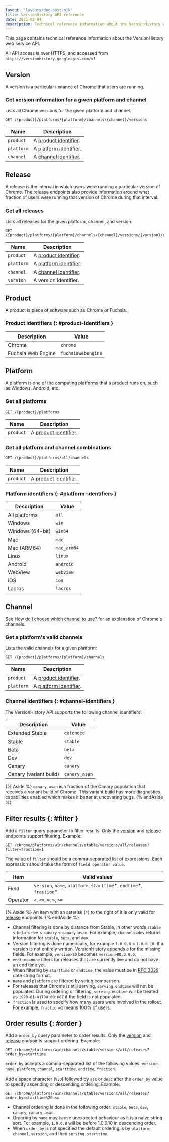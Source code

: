 ```yaml
---
layout: "layouts/doc-post.njk"
title: VersionHistory API reference
date: 2021-03-04
description: Technical reference information about the VersionHistory web service API.
---
```


This page contains technical reference information about the VersionHistory web
service API.

All API access is over HTTPS, and accessed from `https://versionhistory.googleapis.com/v1`.

## Version

A version is a particular instance of Chrome that users are running.

### Get version information for a given platform and channel

Lists all Chrome versions for the given platform and channel.

```http
GET /{product}/platforms/{platform}/channels/{channel}/versions
```

<table>
  <thead>
    <tr>
      <th>Name</th>
      <th>Description</th>
    </tr>
  </thead>
  <tbody>
    <tr>
      <td><code>product</code></td>
      <td>A <a href="#product-identifiers">product identifier</a>.</td>
    </tr>
    <tr>
      <td><code>platform</code></td>
      <td>A <a href="#platform-identifiers">platform identifier</a>.</td>
    </tr>
    <tr>
      <td><code>channel</code></td>
      <td>A <a href="#channel-identifiers">channel identifier</a>.</td>
    </tr>
  </tbody>
</table>

## Release

A release is the interval in which users were running a particular
version of Chrome. The release endpoints also provide information
around what fraction of users were running that version of Chrome
during that interval.

### Get all releases

Lists all releases for the given platform, channel, and version.

```http
GET /{product}/platforms/{platform}/channels/{channel}/versions/{version}/releases
```

<table>
  <thead>
    <tr>
      <th>Name</th>
      <th>Description</th>
    </tr>
  </thead>
  <tbody>
    <tr>
      <td><code>product</code></td>
      <td>A <a href="#product-identifiers">product identifier</a>.</td>
    </tr>
    <tr>
      <td><code>platform</code></td>
      <td>A <a href="#platform-identifiers">platform identifier</a>.</td>
    </tr>
    <tr>
      <td><code>channel</code></td>
      <td>A <a href="#channel-identifiers">channel identifier</a>.</td>
    </tr>
    <tr>
      <td><code>version</code></td>
      <td>A version identifier.</td>
    </tr>
  </tbody>
</table>

## Product
A product is piece of software such as Chrome or Fuchsia.

### Product identifiers {: #product-identifiers }

<table>
  <thead>
    <tr>
      <th>Description</th>
      <th>Value</th>
    </tr>
  </thead>
  <tbody>
    <tr>
      <td>Chrome</td>
      <td><code>chrome</code></td>
    </tr>
    <tr>
      <td>Fuchsia Web Engine</td>
      <td><code>fuchsiawebengine</code></td>
    </tr>
  </tbody>
</table>


## Platform

A platform is one of the computing platforms that a product runs on, such
as Windows, Android, etc.

### Get all platforms

```http
GET /{product}/platforms
```

<table>
  <thead>
    <tr>
      <th>Name</th>
      <th>Description</th>
    </tr>
  </thead>
  <tbody>
    <tr>
      <td><code>product</code></td>
      <td>A <a href="#product-identifiers">product identifier</a>.</td>
    </tr>
  </tbody>
</table>

### Get all platform and channel combinations

```http
GET /{product}/platforms/all/channels
```

<table>
  <thead>
    <tr>
      <th>Name</th>
      <th>Description</th>
    </tr>
  </thead>
  <tbody>
    <tr>
      <td><code>product</code></td>
      <td>A <a href="#product-identifiers">product identifier</a>.</td>
    </tr>
  </tbody>
</table>

### Platform identifiers {: #platform-identifiers }

<table>
  <thead>
    <tr>
      <th>Description</th>
      <th>Value</th>
    </tr>
  </thead>
  <tbody>
    <tr>
      <td>All platforms</td>
      <td><code>all</code></td>
    </tr>
    <tr>
      <td>Windows</td>
      <td><code>win</code></td>
    </tr>
    <tr>
      <td>Windows (64-bit)</td>
      <td><code>win64</code></td>
    </tr>
    <tr>
      <td>Mac</td>
      <td><code>mac</code></td>
    </tr>
    <tr>
      <td>Mac (ARM64)</td>
      <td><code>mac_arm64</code></td>
    </tr>
    <tr>
      <td>Linux</td>
      <td><code>linux</code></td>
    </tr>
    <tr>
      <td>Android</td>
      <td><code>android</code></td>
    </tr>
    <tr>
      <td>WebView</td>
      <td><code>webview</code></td>
    </tr>
    <tr>
      <td>iOS</td>
      <td><code>ios</code></td>
    </tr>
    <tr>
      <td>Lacros</td>
      <td><code>lacros</code></td>
    </tr>
  </tbody>
</table>

## Channel

See [How do I choose which channel to use?][channels] for an explanation
of Chrome's channels.

### Get a platform's valid channels

Lists the valid channels for a given platform:

```http
GET /{product}/platforms/{platform}/channels
```

<table>
  <thead>
    <tr>
      <th>Name</th>
      <th>Description</th>
    </tr>
  </thead>
  <tbody>
    <tr>
      <td><code>product</code></td>
      <td>A <a href="#product-identifiers">product identifier</a>.</td>
    </tr>
    <tr>
      <td><code>platform</code></td>
      <td>A <a href="#platform-identifiers">platform identifier</a>.</td>
    </tr>
  </tbody>
</table>

### Channel identifiers {: #channel-identifiers }

The VersionHistory API supports the following channel identifiers:

<table>
  <thead>
    <tr>
      <th>Description</th>
      <th>Value</th>
    </tr>
  </thead>
  <tbody>
    <tr>
      <td>Extended Stable</td>
      <td><code>extended</code></td>
    </tr>
    <tr>
      <td>Stable</td>
      <td><code>stable</code></td>
    </tr>
    <tr>
      <td>Beta</td>
      <td><code>beta</code></td>
    </tr>
    <tr>
      <td>Dev</td>
      <td><code>dev</code></td>
    </tr>
    <tr>
      <td>Canary</td>
      <td><code>canary</code></td>
    </tr>
    <tr>
      <td>Canary (variant build)</td>
      <td><code>canary_asan</code></td>
    </tr>
  </tbody>
</table>

{% Aside %}
  `canary_asan` is a fraction of the Canary population that
  receives a variant build of Chrome. This variant build has
  more diagnostics capabilities enabled which makes it better
  at uncovering bugs.
{% endAside %}

## Filter results {: #filter }

Add a `filter` query parameter to filter results. Only the
[version](#version) and [release](#release) endpoints support filtering.
Example:

```http
GET /chrome/platforms/win/channels/stable/versions/all/releases?filter=fraction=1
```

The value of `filter` should be a comma-separated list of expressions. Each
expression should take the form of `field operator value`.

<table>
  <thead>
    <tr>
      <th>Item</th>
      <th>Valid values</th>
    </tr>
  </thead>
  <tbody>
    <tr>
      <td>Field</td>
      <td>
        <code>version</code>, <code>name</code>, <code>platform</code>,
        <code>starttime</code>*, <code>endtime</code>*, <code>fraction</code>*
      </td>
    </tr>
    <tr>
      <td>Operator</td>
      <td>
        <code>&lt;</code>, <code>&lt;=</code>, <code>=</code>,
        <code>&gt;</code>, <code>&gt;=</code>
      </td>
    </tr>
  </tbody>
</table>

{% Aside %}
  An item with an asterisk (`*`) to the right of it is only valid
  for [release](#release) endpoints.
{% endAside %} 

* Channel filtering is done by distance from Stable, in other words `stable` < `beta`
  < `dev` < `canary` < `canary_asan`. For example, `channel<=dev` returns
  information for `stable`, `beta`, and `dev`.
* Version filtering is done numerically, for example `1.0.0.8` < `1.0.0.10`.
  If a version is not entirely written, VersionHistory appends `0` for the missing
  fields. For example, `version>80` becomes `version>80.0.0.0`.
* `endtime=none` filters for releases that are currently live and do not
  have an end time yet.
* When filtering by `starttime` or `endtime`, the value must be in [RFC 3339][rfc3339]
  date string format.
* `name` and `platform` are filtered by string comparison.
* For releases that Chrome is still serving, `serving.endtime` will not be populated.
  During ordering or filtering, `serving.endtime` will be treated as
  `1970-01-01T00:00:00Z` if the field is not populated.
* `fraction` is used to specify how many users were involved in the rollout.
  For example, `fraction=1` means 100% of users.

## Order results {: #order }

Add a `order_by` query parameter to order results. Only the
[version](#version) and [release](#release) endpoints support ordering.
Example:

```http
GET /chrome/platforms/win/channels/stable/versions/all/releases?order_by=starttime
```

`order_by` accepts a comma-separated list of the following
values: `version`, `name`, `platform`, `channel`, `starttime`,
`endtime`, `fraction`.

Add a space character (`%20`) followed by `asc` or `desc` after the `order_by` value to specify ascending
or descending ordering. Example:

```http
GET /chrome/platforms/win/channels/stable/versions/all/releases?order_by=starttime%20asc
```

* Channel ordering is done in the following order: `stable`, `beta`,
  `dev`, `canary`, `canary_asan`. 
* Ordering by `name` may cause unexpected behaviour as it is a naive string sort. For
  example, `1.0.0.8` will be before 1.0.0.10 in descending order.
* When `order_by` is not specified the default ordering is by `platform`, `channel`,
  `version`, and then `serving.starttime`.

[channels]: https://www.chromium.org/getting-involved/dev-channel#TOC-How-do-I-choose-which-channel-to-use-
[rfc3339]: https://medium.com/easyread/understanding-about-rfc-3339-for-datetime-formatting-in-software-engineering-940aa5d5f68a
